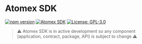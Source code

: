 # Atomex SDK

[![npm version](https://badge.fury.io/js/atomex-sdk.svg)](https://www.npmjs.com/package/atomex-sdk)
[![Atomex SDK](https://github.com/atomex-protocol/atomex-sdk/actions/workflows/atomex-sdk.yml/badge.svg?branch=0.1.0)](https://github.com/atomex-protocol/atomex-sdk/actions/workflows/atomex-sdk.yml)
[![License: GPL-3.0](https://img.shields.io/badge/License-GPLv3-yellow.svg)](https://opensource.org/licenses/GPLv3)

> ⚠️ Atomex SDK is in active development so any component (application, contract, package, API) is subject to change ⚠️
